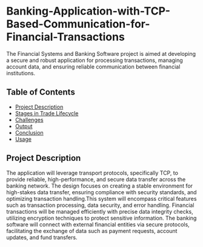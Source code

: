 # Banking-Application-with-TCP-Based-Communication-for-Financial-Transactions
The Financial Systems and Banking Software project is aimed at developing a secure and robust application for processing transactions, managing account data, and ensuring reliable communication between financial institutions.

## Table of Contents
- [Project Description](#project-description)
- [Stages in Trade Lifecycle](#stages-in-trade-lifecycle)
- [Challenges](#challenges)
- [Output](#output)
- [Conclusion](#conclusion)
- [Usage](#usage)

## Project Description

The application will leverage transport protocols, specifically TCP, to provide reliable, high-performance, and secure data transfer across the banking network. The design focuses on creating a stable environment for high-stakes data transfer, ensuring compliance with security standards, and optimizing transaction handling.This system will encompass critical features such as transaction processing, data security, and error handling. Financial transactions will be managed efficiently with precise data integrity checks, utilizing encryption techniques to protect sensitive information. The banking software will connect with external financial entities via secure protocols, facilitating the exchange of data such as payment requests, account updates, and fund transfers.
